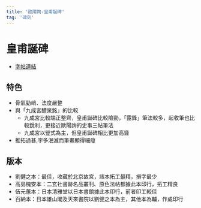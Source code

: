 ```yaml
---
title: '歐陽詢-皇甫誕碑'
tag: '碑刻'
---
```

# 皇甫誕碑
* [字帖連結](https://openmuseum.tw/muse/digi_object/57ee82891493322e72c5364efa3519a3)

## 特色
* 骨氣勁峭、法度嚴整
* 與「九成宮醴泉銘」的比較
  * 九成宮比較端正整齊，皇甫誕碑比較險勁，「露鋒」筆法較多，起收筆也比較銳利，更接近歐陽詢的史事三帖筆法
  * 九成宮以豎式為主，但皇甫誕碑相比更加高聳
* 推拓過甚,字多泯滅而筆畫顯得細瘦

## 版本
* 劉健之本：最佳，收藏於北京故宮，該本拓工最精，損字最少
* 高島槐安本：二玄社書跡名品叢刊、原色法帖都據此本印行，拓工精良
* 伍元蕙本：日本清雅堂以日本書館據此本印行，前者印工較佳
* 百納本：日本雄山閣及天來書院以劉健之本為主，其他本為輔，作成印行
